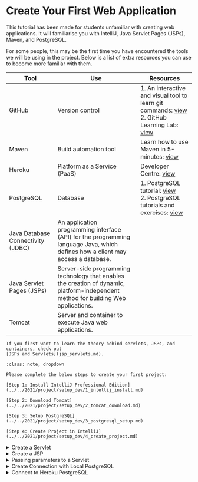 # Create Your First Web Application

This tutorial has been made for students unfamiliar with creating web applications. It will familiarise you with
IntelliJ, Java Servlet Pages (JSPs), Maven, and PostgreSQL.

For some people, this may be the first time you have encountered the tools we will be using in the project.
Below is a list of extra resources you can use to become more familiar with them.

| Tool                              | Use                                                                                                                                 | Resources                                                                                                                                                                                          |
|-----------------------------------|-------------------------------------------------------------------------------------------------------------------------------------|----------------------------------------------------------------------------------------------------------------------------------------------------------------------------------------------------|
| GitHub                            | Version control                                                                                                                     | 1. An interactive and visual tool to learn git commands: [view](https://learngitbranching.js.org)</br>2. GitHub Learning Lab: [view](https://lab.github.com/githubtraining/introduction-to-github) |
| Maven                             | Build automation tool                                                                                                               | Learn how to use Maven in 5-minutes: [view](https://maven.apache.org/guides/getting-started/maven-in-five-minutes.html)                                                                            |
| Heroku                            | Platform as a Service (PaaS)                                                                                                        | Developer Centre: [view](https://devcenter.heroku.com/categories/reference)                                                                                                                        |
| PostgreSQL                        | Database                                                                                                                            | 1. PostgreSQL tutorial: [view](https://www.postgresqltutorial.com)</br>2. PostgreSQL tutorials and exercises: [view](https://www.postgresql.org/docs/online-resources/)                            |
| Java Database Connectivity (JDBC) | An application programming interface (API) for the programming language Java, which defines how a client may access a database.     |                                                                                                                                                                                                    |
| Java Servlet Pages (JSPs)         | Server-side programming technology that enables the creation of dynamic, platform-independent method for building Web applications. |                                                                                                                                                                                                    |
| Tomcat                            | Server and container to execute Java web applications.                                                                              |                                                                                                                                                                                                    |

```{note}
If you first want to learn the theory behind servlets, JSPs, and containers, check out 
[JSPs and Servlets](jsp_servlets.md).
```

````{admonition} Create a Web Application in IntelliJ
:class: note, dropdown

Please complete the below steps to create your first project:

[Step 1: Install IntelliJ Professional Edition](../../2021/project/setup_dev/1_intellij_install.md)

[Step 2: Download Tomcat](../../2021/project/setup_dev/2_tomcat_download.md)

[Step 3: Setup PostgreSQL](../../2021/project/setup_dev/3_postgresql_setup.md)

[Step 4: Create Project in IntelliJ](../../2021/project/setup_dev/4_create_project.md)
````

<details>
<summary>Create a Servlet</summary>

In this example, the project is titled 'test'. Expand the directory as shown below and create a servlet:

![](resources/first_web_app_1.png)

We are going to create a LoginServlet:

![](resources/first_web_app_2.png)

Title the servlet LoginServlet and change the value to be '/login' - the value becomes 
the URL of the servlet. For example, I can access the servlet by running the TomCat configuration and navigating to:
````
'localhost.com:8080/login'
````

![](resources/first_web_app_3.png)

In the doGet method, add the following code:
````
protected void doGet(HttpServletRequest request, HttpServletResponse response) throws
ServletException, IOException {
    response.setContentType("text/html");
    System.out.println("Hello from Get method");
    PrintWriter writer = response.getWriter();
    writer.println("<h3> Hello in HTML</h3>");
}
````

![](resources/first_web_app_7.png)

Run the TomCat configuration:

![](resources/first_web_app_4.png)

If a browser does not launch, open one and navigate to localhost:8080/<project_name>_war_exploded/login:

![](resources/first_web_app_5.png)

You will see the doGet() method you just edited:

![](resources/first_web_app_6.png)

You just created your first servlet! :boom:
</details>
<details>
<summary>Create a JSP</summary>

Right click in the webapp directory to create a new JSP:

![](resources/first_web_app_8.png)

Enter a name for the JSP:

![](resources/first_web_app_9.png)

You have created your first JSP:

![](resources/first_web_app_10.png)

However, without a servlet to serve the JSP, it will not be accessible.

In the login JSP you just created, write something (it does not matter what). Something in the body, so it is 
visible when you navigate to the page:

![](resources/first_web_app_12.png)

Open the LoginServlet again and remove the code in the doGet() method and add the following:
````
response.sendRedirect("login.jsp");
````

![](resources/first_web_app_14.png)

Run the TomCat configuration:

![](resources/first_web_app_4.png)

A browser window should automatically open. Navigate to:
````
localhost:8080/<project_name>_war_exploded/login
````

![](resources/first_web_app_11.png)

The Login Servlet is now redirecting you to the login JSP you just created:

![](resources/first_web_app_13.png)

</details>
<details>
<summary>Passing parameters to a Servlet</summary>

There are two ways to pass parameters (arguments) to a servlet:
<details>
<summary>Using doGet() servlet method</summary>

Parameters are passed to the doGet() method as URL arguments:
````
?[parameterName1]=[parameterValue1]&[parameterName2]=[parameterValue2]
````

In the LoginServlet, remove the doGet() method body and add:
````
response.setContentType("text/html");
System.out.println("Hello from GET method in LoginServlet");
String user = request.getParameter("userName");
String pass = request.getParameter("passWord");
PrintWriter writer = response.getWriter();
writer.println("<h3> Hello from Get "+user+ " " +pass+ "</h3>");
````

![](resources/first_web_app_15.png)

As an example, navigate to:
````
http://localhost:8080/<project_name>_war_exploded/login?userName=luke&passWord=test
````

![](resources/first_web_app_16.png)

The servlet will print the values you passed as parameters:

![](resources/first_web_app_17.png)
</details>
<details>
<summary>Using doPost() servlet method</summary>

Open index.jsp, remove the text in the body and add:
````
<form action = "login" method = "post">
    User name: <input type = "text" name = "userName"><br/>
    Password: <input type = "password" name = "passWord"><br/>
    <input type = "submit" value = "Login">
</form>
````

![](resources/first_web_app_18.png)

Open the LoginServlet and add the below into the doPost() method:
````
response.setContentType("text/html");
System.out.println("Hello from Post method in LoginServlet");
String user = request.getParameter("userName");
String pass = request.getParameter("passWord");
PrintWriter writer = response.getWriter();
writer.println("<h3> Hello from Post: Your user name is: "+user+", Your password is: " +pass+
        "</h3>");
````

![](resources/first_web_app_19.png)

Run the TomCat configuration:

![](resources/first_web_app_4.png)

It should load the index.jsp by default:

![](resources/first_web_app_20.png)

Enter a username and password and select Login:

![](resources/first_web_app_21.png)

The index.jsp will post your username and password to the doGet() method of the LoginServlet, which, in turn, will print
them to HTML:

![](resources/first_web_app_22.png)
</details>
</details>

<details>
<summary>Create Connection with Local PostgreSQL</summary>

> Make sure you launch pgAdmin and have the database instance running on your computer otherwise all queries will fail.

You should have already connected to a local PostgreSQL instance.  
To open the database view:

![](resources/first_web_app_23.png)

Open a query console:

![](resources/first_web_app_24.png)

Run the follow SQL query to create a new table for users:
````
CREATE TABLE users (
    username    text,
    password text
);
````

It should return successfully, and you should now be able to see the new table in the database view:

![](resources/first_web_app_25.png)

Run the following SQL query to create a test user:
````
INSERT INTO users(username, password) VALUES ('lrosa', 'test');
````

Create a new Java file and title it whatever you like:

![](resources/first_web_app_26.png)

![](resources/first_web_app_27.png)

Copy this to the newly created file but make sure to change the database URL, user, and password to match your own:
````
import java.sql.*;

public class JDBCtest {
        private final String url = <insert URL>;
        private final String user = <insert user>;
        private final String password = <insert password>;
        /**
         * Connect to the PostgreSQL database
         * @return a Connection object
         */
        public void connect() {
            String sql = "SELECT * FROM users;";
            PreparedStatement findStatement = null;
            ResultSet rs = null;
            Connection conn = null;
            try {
                DriverManager.registerDriver(new org.postgresql.Driver());
                conn = DriverManager.getConnection(url, user, password);
                findStatement = conn.prepareStatement(sql);
                findStatement.execute();
                rs = findStatement.getResultSet();
                rs.next();
                String username = rs.getString(1);
                System.out.println(username);
            } catch (SQLException e) {
                e.printStackTrace();
            }
    }

    public static void main(String[] args) {
        JDBCtest app = new JDBCtest();
        app.connect();
    }
}
````

![](resources/first_web_app_28.png)

Select Run:

![](resources/first_web_app_29.png)

![](resources/first_web_app_30.png)

It will take a few seconds to run but then should return a successful query:

![](resources/first_web_app_31.png)

You have now created a table in your local PostgreSQL instance, created a connection to it and queried data stored in 
the users table.
You can now build queries on top of this.
</details>

<details>
<summary>Connect to Heroku PostgreSQL</summary>

You must have completed [Step 8: Deploy Project to Heroku](../../2021/project/setup_dev/8_heroku_deploy.md) before attempting this.

Now that you've deployed to Heroku, you must change the database credentials in order to access Heroku's PostgreSQL 
instance.

Change the JDBCtest class to be:
````
try {
    DriverManager.registerDriver(new org.postgresql.Driver());
    String DB_CONNECTION = System.getenv().get("JDBC_DATABASE_URL");
    Connection dbConnection = DriverManager.getConnection(DB_CONNECTION);
    return dbConnection;
    } catch (SQLException e) {
        <write error message here>
    }
}
````

For more help, go to Heroku's Developer Centre: [view](https://devcenter.heroku.com/articles/connecting-to-relational-databases-on-heroku-with-java).

</details>
